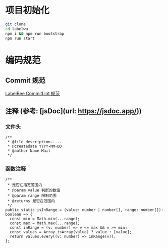 # 项目初始化

```bash
git clone
cd labelwu
npm i && npm run bootstrap
npm run start
```

# 编码规范

## Commit 规范

[LabelBee CommitLint 规范](./commitlint.md)

## 注释 (参考: [jsDoc](url: https://jsdoc.app/))

### 文件头

```
/**
 * @file description.....
 * @createdate YYYY-MM-DD
 * @author Name Mail
 */
```

### 函数注释

```
/**
 * 是否在指定范围内
 * @param value 判断的数值
 * @param range 限制范围
 * @returns 是否在范围内
 */
public static isInRange = (value: number | number[], range: number[]): boolean => {
  const min = Math.min(...range);
  const max = Math.max(...range);
  const inRange = (v: number) => v <= max && v >= min;
  const values = Array.isArray(value) ? value : [value];
  return values.every((v: number) => inRange(v));
};
```
